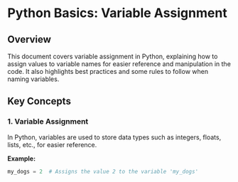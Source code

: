 # Python Basics: Variable Assignment

## Overview
This document covers variable assignment in Python, explaining how to assign values to variable names for easier reference and manipulation in the code. It also highlights best practices and some rules to follow when naming variables.

## Key Concepts

### 1. **Variable Assignment**
In Python, variables are used to store data types such as integers, floats, lists, etc., for easier reference.

**Example:**
```python
my_dogs = 2  # Assigns the value 2 to the variable 'my_dogs'
